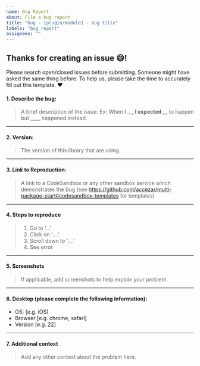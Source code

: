 ```yaml
---
name: Bug Report
about: File a bug report
title: "bug - [plugin/module] - bug title"
labels: "bug report"
assignees: ""
---
```


## Thanks for creating an issue 😄!

Please search open/closed issues before submitting. Someone might have asked the same thing before.
To help us, please take the time to accurately fill out this template. ❤️

#### 1. Describe the bug:

> A brief description of the issue.
> Ex: When I \_**\_, I expected \_\_** to happen but \_\_\_\_ happened instead.

---

#### 2. Version:

> The version of this library that are using.

---

#### 3. Link to Reproduction:

> A link to a CodeSandbox or any other sandbox service which demonstrates the bug (see https://github.com/accezar/multi-package-start#codesandbox-templates for templates)

---

#### 4. Steps to reproduce

> 1. Go to '...'
> 2. Click on '....'
> 3. Scroll down to '....'
> 4. See error

---

#### 5. Screenshots

> If applicable, add screenshots to help explain your problem.

---

#### 6. Desktop (please complete the following information):

- OS: [e.g. iOS]
- Browser [e.g. chrome, safari]
- Version [e.g. 22]

---

#### 7. Additional context

> Add any other context about the problem here.
